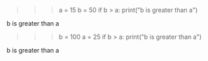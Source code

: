 >>> a = 15
>>> b = 50
>>> if b > a:
	print("b is greater than a")

b is greater than a

>>> b = 100
>>> a = 25
>>> if b > a:
	print("b is greater than a")

b is greater than a
